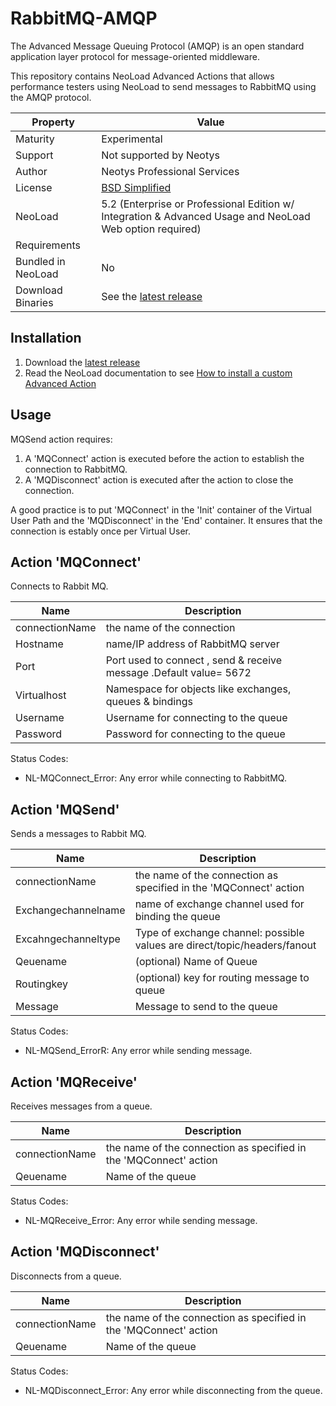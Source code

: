 # RabbitMQ-AMQP

The Advanced Message Queuing Protocol (AMQP) is an open standard application layer protocol for message-oriented middleware.

This repository contains NeoLoad Advanced Actions that allows performance testers using NeoLoad to send messages to RabbitMQ using the AMQP protocol.

| Property           | Value             |
| ----------------   | ----------------  |
| Maturity           | Experimental      |
| Support            | Not supported by Neotys      |
| Author             | Neotys Professional Services |
| License            | [BSD Simplified](https://www.neotys.com/documents/legal/bsd-neotys.txt) |
| NeoLoad            | 5.2 (Enterprise or Professional Edition w/ Integration & Advanced Usage and NeoLoad Web option required)|
| Requirements       |    |
| Bundled in NeoLoad | No |
| Download Binaries  | See the [latest release](https://github.com/Neotys-Labs/RabbitMQ-AMQP/releases/latest)

## Installation

1. Download the [latest release](https://github.com/Neotys-Labs/RabbitMQ-AMQP/releases/latest)
1. Read the NeoLoad documentation to see [How to install a custom Advanced Action](https://www.neotys.com/documents/doc/neoload/latest/en/html/#25928.htm)

## Usage

MQSend action requires:
1. A 'MQConnect' action is executed before the action to establish the connection to RabbitMQ.
2. A 'MQDisconnect' action is executed after the action to close the connection.

A good practice is to put 'MQConnect' in the 'Init' container of the Virtual User Path and the 'MQDisconnect' in the 'End' container. It ensures that the connection is estably once per Virtual User.

## Action 'MQConnect'

Connects to Rabbit MQ.

| Name                     | Description       |
| ---------------          | ----------------- |
| connectionName           | the name of the connection  
| Hostname                 | name/IP address of RabbitMQ server 
| Port                     | Port used to connect , send & receive message .Default value= 5672 |
| Virtualhost              | Namespace for objects like exchanges, queues & bindings |
| Username                 | Username for connecting to the queue |
| Password                 | Password for connecting to the queue |

Status Codes:
* NL-MQConnect_Error: Any error while connecting to RabbitMQ. 

## Action 'MQSend'

Sends a messages to Rabbit MQ.

| Name                     | Description       |
| ---------------          | ----------------- |
| connectionName           | the name of the connection as specified in the 'MQConnect' action |
| Exchangechannelname      | name of exchange channel used for binding the queue|
| Excahngechanneltype      | Type of exchange channel: possible values are direct/topic/headers/fanout |
| Qeuename                 | (optional) Name of Queue |
| Routingkey               | (optional) key for routing message to queue |
| Message                  |  Message to send to the queue |

Status Codes:
* NL-MQSend_ErrorR:  Any error while sending message.

## Action 'MQReceive'

Receives messages from a queue.

| Name                     | Description       |
| ---------------          | ----------------- |
| connectionName           | the name of the connection as specified in the 'MQConnect' action |
| Qeuename                 | Name of the queue |

Status Codes:
* NL-MQReceive_Error:  Any error while sending message.

## Action 'MQDisconnect'

Disconnects from a queue.

| Name                     | Description       |
| ---------------          | ----------------- |
| connectionName           | the name of the connection as specified in the 'MQConnect' action |
| Qeuename                 | Name of the queue |

Status Codes:
* NL-MQDisconnect_Error:  Any error while disconnecting from the queue.

